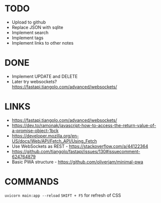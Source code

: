 # TODO
* Upload to github
* Replace JSON with sqlite
* Implement search
* Implement tags
* Implement links to other notes

# DONE
* Implement UPDATE and DELETE
* Later try websockets? https://fastapi.tiangolo.com/advanced/websockets/

# LINKS
* https://fastapi.tiangolo.com/advanced/websockets/
* https://dev.to/ramonak/javascript-how-to-access-the-return-value-of-a-promise-object-1bck
* https://developer.mozilla.org/en-US/docs/Web/API/Fetch_API/Using_Fetch
* Use WebSockets as REST - https://stackoverflow.com/a/44122364
* https://github.com/tiangolo/fastapi/issues/130#issuecomment-624764879
* Basic PWA structure - https://github.com/oliverjam/minimal-pwa

# COMMANDS
`uvicorn main:app --reload`
`SHIFT + F5` for refresh of CSS
